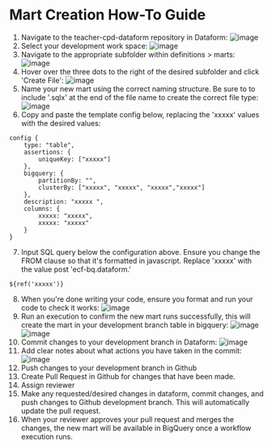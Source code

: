 # Mart Creation How-To Guide
1. Navigate to the teacher-cpd-dataform repository in Dataform:
   ![image](https://github.com/DFE-Digital/teacher-cpd-dataform/assets/145556040/56e4a6c1-7b89-4e9e-ac01-702db4bcc5b5)
2. Select your development work space:
   ![image](https://github.com/DFE-Digital/teacher-cpd-dataform/assets/145556040/06587e2f-f06a-4fea-bef4-d1cf8d3a31ae)
3. Navigate to the appropriate subfolder within definitions > marts:
   ![image](https://github.com/DFE-Digital/teacher-cpd-dataform/assets/145556040/5adc06e4-3b28-42c2-8f05-098d0aa835d8)
4. Hover over the three dots to the right of the desired subfolder and click 'Create File':
   ![image](https://github.com/DFE-Digital/teacher-cpd-dataform/assets/145556040/09b0e94c-ba7e-4e17-b9f9-33c02b8ffa6e)
5. Name your new mart using the correct naming structure. Be sure to to include '.sqlx' at the end of the file name to create the correct file type:
   ![image](https://github.com/DFE-Digital/teacher-cpd-dataform/assets/145556040/183a2d80-4f44-4cff-a935-1053dbfa73e9)
6. Copy and paste the template config below, replacing the 'xxxxx' values with the desired values:
```
config {
    type: "table",
    assertions: {
        uniqueKey: ["xxxxx"]
    },
    bigquery: {
        partitionBy: "",
        clusterBy: ["xxxxx", "xxxxx", "xxxxx","xxxxx"]
    },
    description: "xxxxx ",
    columns: {
        xxxxx: "xxxxx",
        xxxxx: "xxxxx"
    }
}
```
7. Input SQL query below the configuration above. Ensure you change the FROM clause so that it's formatted in javascript. Replace 'xxxxx' with the value post 'ecf-bq.dataform.'
```
${ref('xxxxx')}
```
8. When you're done writing your code, ensure you format and run your code to check it works:
   ![image](https://github.com/DFE-Digital/teacher-cpd-dataform/assets/145556040/3e7ec2ac-6984-4036-b299-876c4cef2d87)
9. Run an execution to confirm the new mart runs successfully, this will create the mart in your development branch table in bigquery:
   ![image](https://github.com/DFE-Digital/teacher-cpd-dataform/assets/145556040/7ea0306f-1795-48c9-81c5-e40ebb9f3c00)
   ![image](https://github.com/DFE-Digital/teacher-cpd-dataform/assets/145556040/20d91019-f0e6-4a4c-89fa-22d9ff95748a)
10. Commit changes to your development branch in Dataform:
    ![image](https://github.com/DFE-Digital/teacher-cpd-dataform/assets/145556040/c83caff3-a49d-4c8b-b77b-d8e18a5a8e68)
11. Add clear notes about what actions you have taken in the commit:
    ![image](https://github.com/DFE-Digital/teacher-cpd-dataform/assets/145556040/c3d6f6b5-199a-42aa-bf37-3fa5e57a80d4)
12. Push changes to your development branch in Github
13. Create Pull Request in Github for changes that have been made.
14. Assign reviewer
15. Make any requested/desired changes in dataform, commit changes, and push changes to Github development branch. This will automatically update the pull request.
16. When your reviewer approves your pull request and merges the changes, the new mart will be available in BigQuery once a workflow execution runs. 




